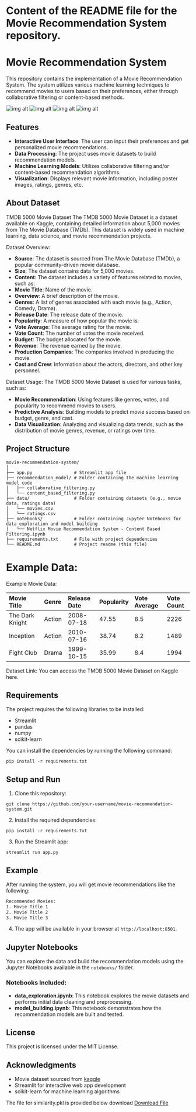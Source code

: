 # Content of the README file for the Movie Recommendation System repository.


# Movie Recommendation System

This repository contains the implementation of a Movie Recommendation System. The system utilizes various machine learning techniques to recommend movies to users based on their preferences, either through collaborative filtering or content-based methods.

![img alt](https://github.com/vinutmaradur/Movie_Recommendation_System/blob/main/Screenshot%201.png?raw=true)
![img alt](https://github.com/vinutmaradur/Movie_Recommendation_System/blob/main/Screenshot%202.png?raw=true)
![img alt](https://github.com/vinutmaradur/Movie_Recommendation_System/blob/main/Screenshot%203.png?raw=true)
![img alt](https://github.com/vinutmaradur/Movie_Recommendation_System/blob/main/Screenshot%204.png?raw=true)

## Features

- **Interactive User Interface**: The user can input their preferences and get personalized movie recommendations.
- **Data Processing**: The project uses movie datasets to build recommendation models.
- **Machine Learning Models**: Utilizes collaborative filtering and/or content-based recommendation algorithms.
- **Visualization**: Displays relevant movie information, including poster images, ratings, genres, etc.


## About Dataset

TMDB 5000 Movie Dataset
The TMDB 5000 Movie Dataset is a dataset available on Kaggle, containing detailed information about 5,000 movies from The Movie Database (TMDb). This dataset is widely used in machine learning, data science, and movie recommendation projects.

Dataset Overview:
- **Source**: The dataset is sourced from The Movie Database (TMDb), a popular community-driven movie database.
- **Size**: The dataset contains data for 5,000 movies.
- **Content**: The dataset includes a variety of features related to movies, such as:
- **Movie Title**: Name of the movie.
- **Overview**: A brief description of the movie.
- **Genres**: A list of genres associated with each movie (e.g., Action, Comedy, Drama).
- **Release Date**: The release date of the movie.
- **Popularity**: A measure of how popular the movie is.
- **Vote Average**: The average rating for the movie.
- **Vote Count**: The number of votes the movie received.
- **Budget**: The budget allocated for the movie.
- **Revenue**: The revenue earned by the movie.
- **Production Companies**: The companies involved in producing the movie.
- **Cast and Crew**: Information about the actors, directors, and other key personnel.
  
 Dataset Usage:
The TMDB 5000 Movie Dataset is used for various tasks, such as:

- **Movie Recommendation**: Using features like genres, votes, and popularity to recommend movies to users.
- **Predictive Analysis**: Building models to predict movie success based on budget, genre, and cast.
- **Data Visualization**: Analyzing and visualizing data trends, such as the distribution of movie genres, revenue, or ratings over time.

## Project Structure

```
movie-recommendation-system/
│
├── app.py                # Streamlit app file
├── recommendation_model/ # Folder containing the machine learning model code
│   ├── collaborative_filtering.py
│   └── content_based_filtering.py
├── data/                 # Folder containing datasets (e.g., movie data, ratings data)
│   └── movies.csv
│   └── ratings.csv
├── notebooks/            # Folder containing Jupyter Notebooks for data exploration and model building
│   └── Netflix Movie Recommendation System - Content Based Filtering.ipynb
├── requirements.txt      # File with project dependencies
└── README.md             # Project readme (this file)

```

# Example Data:

Example Movie Data:

| Movie Title |	Genre	| Release Date	| Popularity |	Vote Average |	Vote Count |
| :- | :- | :- | :- | :- | :- |
| The Dark Knight |	Action | 2008-07-18 | 47.55 | 8.5 |	2226 |
| Inception |	Action | 2010-07-16 |	38.74 |	8.2 |	1489 |
| Fight Club	| Drama	| 1999-10-15	| 35.99	| 8.4	| 1994 |

Dataset Link:
You can access the TMDB 5000 Movie Dataset on Kaggle here.



## Requirements

The project requires the following libraries to be installed:

- Streamlit
- pandas
- numpy
- scikit-learn


You can install the dependencies by running the following command:

```
pip install -r requirements.txt

```

## Setup and Run

1. Clone this repository:

```
git clone https://github.com/your-username/movie-recommendation-system.git
```

2. Install the required dependencies:

```
pip install -r requirements.txt
```

3. Run the Streamlit app:

```
streamlit run app.py
```

## Example

After running the system, you will get movie recommendations like the following:

```bash
Recommended Movies:
1. Movie Title 1
2. Movie Title 2
3. Movie Title 3
```

4. The app will be available in your browser at `http://localhost:8501`.

## Jupyter Notebooks

You can explore the data and build the recommendation models using the Jupyter Notebooks available in the `notebooks/` folder. 

### Notebooks Included:
- **data_exploration.ipynb**: This notebook explores the movie datasets and performs initial data cleaning and preprocessing.
- **model_building.ipynb**: This notebook demonstrates how the recommendation models are built and tested.

## License

This project is licensed under the MIT License.

## Acknowledgments

- Movie dataset sourced from [kaggle](https://www.kaggle.com/datasets/tmdb/tmdb-movie-metadata)
- Streamlit for interactive web app development
- scikit-learn for machine learning algorithms
  
The file for similarity.pkl is provided below download 
[Download File](https://drive.google.com/file/d/1G9dQO6tn1rrNJgi5LZyXpanJdBQlGyVk/view?usp=sharing)
